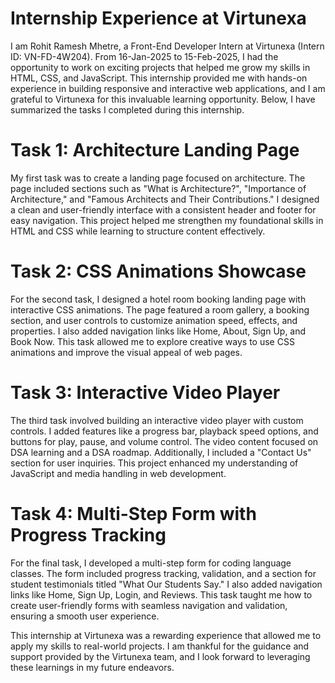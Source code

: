# Internship Experience at Virtunexa
I am Rohit Ramesh Mhetre, a Front-End Developer Intern at Virtunexa (Intern ID: VN-FD-4W204). From 16-Jan-2025 to 15-Feb-2025, I had the opportunity to work on exciting projects that helped me grow my skills in HTML, CSS, and JavaScript. This internship provided me with hands-on experience in building responsive and interactive web applications, and I am grateful to Virtunexa for this invaluable learning opportunity. Below, I have summarized the tasks I completed during this internship.

# Task 1: Architecture Landing Page
My first task was to create a landing page focused on architecture. The page included sections such as "What is Architecture?", "Importance of Architecture," and "Famous Architects and Their Contributions." I designed a clean and user-friendly interface with a consistent header and footer for easy navigation. This project helped me strengthen my foundational skills in HTML and CSS while learning to structure content effectively.

# Task 2: CSS Animations Showcase
For the second task, I designed a hotel room booking landing page with interactive CSS animations. The page featured a room gallery, a booking section, and user controls to customize animation speed, effects, and properties. I also added navigation links like Home, About, Sign Up, and Book Now. This task allowed me to explore creative ways to use CSS animations and improve the visual appeal of web pages.

# Task 3: Interactive Video Player
The third task involved building an interactive video player with custom controls. I added features like a progress bar, playback speed options, and buttons for play, pause, and volume control. The video content focused on DSA learning and a DSA roadmap. Additionally, I included a "Contact Us" section for user inquiries. This project enhanced my understanding of JavaScript and media handling in web development.

# Task 4: Multi-Step Form with Progress Tracking
For the final task, I developed a multi-step form for coding language classes. The form included progress tracking, validation, and a section for student testimonials titled "What Our Students Say." I also added navigation links like Home, Sign Up, Login, and Reviews. This task taught me how to create user-friendly forms with seamless navigation and validation, ensuring a smooth user experience.

This internship at Virtunexa was a rewarding experience that allowed me to apply my skills to real-world projects. I am thankful for the guidance and support provided by the Virtunexa team, and I look forward to leveraging these learnings in my future endeavors.

